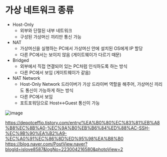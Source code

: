 # 가상 네트워크 종류
- Host-Only
  - 외부와 단절된 내부 네트워크
  - 구성된 가상머신 끼리만 통신 가능
- NAT  
  - 가상머신을 실행하는 PC에서 가상머신 안에 설치된 OS에게 IP 할당
  - 다른 PC에서는 보이지 않음 (게이트웨이가 다르기 때문)
- Bridged  
  - 외부에서 직접 연결되어 있는 PC처럼 인식하도록 하는 방식
  - 다른 PC에서 보임 (게이트웨이가 같음)
- NAT Network
  - Host-Only Network 드라이버가 가상 드라이버 역할을 해주어, 가상머신 끼리도 통신이 가능하게 하는 방식
  - 다른 PC에서 보임
  - 포트포워딩으로 Host<->Guest 통신이 가능

![image](https://github.com/user-attachments/assets/4e906fc6-4648-48a8-b835-7cb044d09105)

>> 

https://depotceffio.tistory.com/entry/%EA%B0%80%EC%83%81%EB%A8%B8%EC%8B%A0-%EC%9A%B0%EB%B6%84%ED%88%AC-SSH-%EC%9B%90%EA%B2%A9-%EC%A0%91%EC%86%8D%ED%95%98%EA%B8%B0  
https://blog.naver.com/PostView.naver?blogId=islove8587&logNo=223004216580&photoView=2